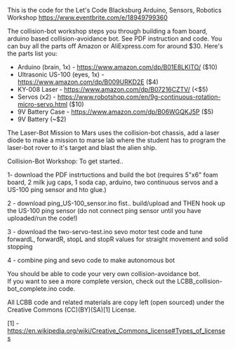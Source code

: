 This is the code for the Let's Code Blacksburg Arduino, Sensors, Robotics Workshop
https://www.eventbrite.com/e/18949799360

The collision-bot workshop steps you through building a foam board, arduino based collision-avoidance bot. See PDF instruction and code.  You can buy all the parts off Amazon or AliExpress.com for around $30. Here's the parts list you:

* Arduino (brain, 1x) - https://www.amazon.com/dp/B01E8LKITO/ ($10)
* Ultrasonic US-100 (eyes, 1x) - https://www.amazon.com/dp/B009URKD2E ($4)
* KY-008 Laser - https://www.amazon.com/dp/B07216CZTV/  (<$5)
* Servos (x2) - https://www.robotshop.com/en/9g-continuous-rotation-micro-servo.html ($10)
* 9V Battery Case - https://www.amazon.com/dp/B06WGQKJ5P ($5)
* 9V Battery (~$2)

The Laser-Bot Mission to Mars uses the collision-bot chassis, add a laser diode to make a mission to marse lab where the student has to program the laser-bot rover to it's target and blast the alien ship.


Collision-Bot Workshop:
To get started..

1- download the PDF instrtuctions and build the bot (requires 5"x6" foam board, 2 milk jug caps, 1 soda cap, arduino, two continuous servos and a US-100 ping sensor and hto glue.)

2 - download ping_US-100_sensor.ino fist.. build/upload and THEN hook up the US-100 ping sensor (do not connect ping sensor until you have uploaded/run the code!)

3 - download the two-servo-test.ino sevo motor test code and tune forwardL, forwardR, stopL and stopR values for straight movement and solid stopping

4 - combine ping and sevo code to make autonomous bot

You should be able to code your very own collision-avoidance bot.  
If you want to see a more complete version, check out the LCBB_collision-bot_complete.ino code.

All LCBB code and related materials are copy left (open sourced) under the Creative Commons (CC)(BY)(SA)[1] License.

[1] - https://en.wikipedia.org/wiki/Creative_Commons_license#Types_of_licenses
